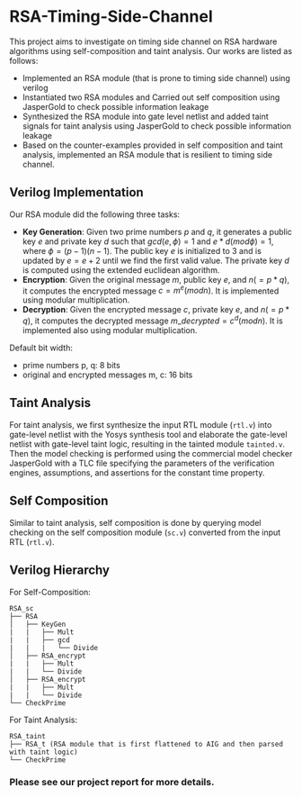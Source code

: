 # RSA-Timing-Side-Channel
This project aims to investigate on timing side channel on RSA hardware algorithms using self-composition and taint analysis. Our works are listed as follows:
* Implemented an RSA module (that is prone to timing side channel) using verilog
* Instantiated two RSA modules and Carried out self composition using JasperGold to check possible information leakage
* Synthesized the RSA module into gate level netlist and added taint signals for taint analysis using JasperGold to check possible information leakage
* Based on the counter-examples provided in self composition and taint analysis, implemented an RSA module that is resilient to timing side channel.

## Verilog Implementation
Our RSA module did the following three tasks:
* **Key Generation**: Given two prime numbers $p$ and $q$, it generates a public key $e$ and private key $d$ such that $gcd(e, \phi) = 1$ and $e*d (mod \phi) = 1$, where $\phi = (p-1)(n-1)$. The public key $e$ is initialized to $3$ and is updated by $e=e+2$ until we find the first valid value. The private key $d$ is computed using the extended euclidean algorithm. 
* **Encryption**: Given the original message $m$, public key $e$, and $n (=p*q)$, it computes the encrypted message $c=m^e (mod n)$. It is implemented using modular multiplication.
* **Decryption**: Given the encrypted message $c$, private key $e$, and $n (=p*q)$, it computes the decrypted message $m\_{decrypted}=c^d (mod n)$. It is implemented also using modular multiplication.

Default bit width: 
* prime numbers p, q: 8 bits
* original and encrypted messages m, c: 16 bits

## Taint Analysis
For taint analysis, we first synthesize the input RTL module ($\texttt{rtl.v}$) into gate-level netlist with the Yosys synthesis tool and elaborate the gate-level netlist with gate-level taint logic, resulting in the tainted module $\texttt{tainted.v}$. 
Then the model checking is performed using the commercial model checker JasperGold with a TLC file specifying the parameters of the verification engines, assumptions, and assertions for the constant time property.

## Self Composition
Similar to taint analysis, self composition is done by querying model checking on the self composition module ($\texttt{sc.v}$) converted from the input RTL ($\texttt{rtl.v}$).

## Verilog Hierarchy
For Self-Composition:
```
RSA_sc
├── RSA
│   ├── KeyGen
|   |   ├── Mult
|   |   ├── gcd
|   |   |   └── Divide
│   ├── RSA_encrypt
|   |   ├── Mult
|   |   └── Divide
│   ├── RSA_encrypt
|   |   ├── Mult
|   |   └── Divide
└── CheckPrime
```
For Taint Analysis:
```
RSA_taint
├── RSA_t (RSA module that is first flattened to AIG and then parsed with taint logic)
└── CheckPrime
```

### Please see our project report for more details.
